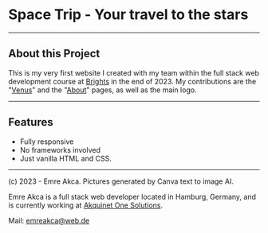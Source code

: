 # Space Trip - Your travel to the stars

---
## About this Project
This is my very first website I created with my team within the full stack web development course at [Brights](https://brights.com/de-de) in the end of 2023.
My contributions are the "[Venus](https://letsc0d3.github.io/SpaceTripWebsite/Venus.html)" and the "[About](https://letsc0d3.github.io/SpaceTripWebsite/ueber.html)" pages, as well as the main logo.

---
## Features
* Fully responsive
* No frameworks involved
* Just vanilla HTML and CSS.

---


(c) 2023 - Emre Akca. Pictures generated by Canva text to image AI.

Emre Akca is a full stack web developer located in Hamburg, Germany, and is currently working at [Akquinet One Solutions](https://akquinet.com/). 

Mail: emreakca@web.de
